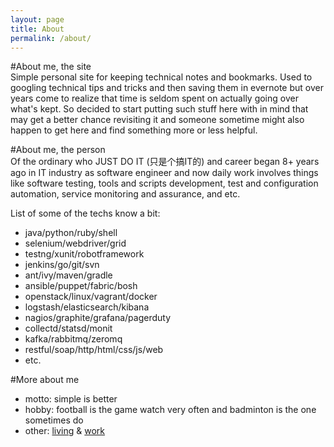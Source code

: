 ```yaml
---
layout: page
title: About
permalink: /about/
---
```


#About me, the site  
Simple personal site for keeping technical notes and bookmarks. Used to googling technical tips and tricks and then saving them in evernote but over years come to realize that time is seldom spent on actually going over what's kept. So decided to start putting such stuff here with in mind that may get a better chance revisiting it and someone sometime might also happen to get here and find something more or less helpful.

#About me, the person  
Of the ordinary who JUST DO IT (只是个搞IT的) and career began 8+ years ago in IT industry as software engineer and now daily work involves things like software testing, tools and scripts development, test and configuration automation, service monitoring and assurance, and etc.

List of some of the techs know a bit:

- java/python/ruby/shell
- selenium/webdriver/grid
- testng/xunit/robotframework
- jenkins/go/git/svn
- ant/ivy/maven/gradle
- ansible/puppet/fabric/bosh
- openstack/linux/vagrant/docker
- logstash/elasticsearch/kibana
- nagios/graphite/grafana/pagerduty
- collectd/statsd/monit
- kafka/rabbitmq/zeromq
- restful/soap/http/html/css/js/web
- etc.

#More about me  
- motto: simple is better
- hobby: football is the game watch very often and badminton is the one sometimes do
- other: [living](https://www.google.com/maps/place/Shanghai,+China) & [work](http://www.cisco.com/)
